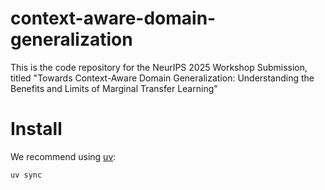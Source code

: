 # context-aware-domain-generalization
This is the code repository for the NeurIPS 2025 Workshop Submission, titled "Towards Context-Aware Domain Generalization: Understanding the Benefits and Limits of Marginal Transfer Learning"

# Install

We recommend using [uv](https://docs.astral.sh/uv/):

```bash
uv sync
```

